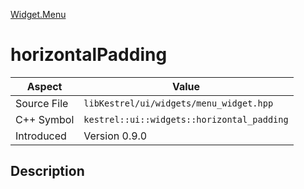 [Widget.Menu](index)
# horizontalPadding
| Aspect | Value |
| --- | --- |
| Source File | `libKestrel/ui/widgets/menu_widget.hpp` |
| C++ Symbol | `kestrel::ui::widgets::horizontal_padding` |
| Introduced | Version 0.9.0 |
## Description

